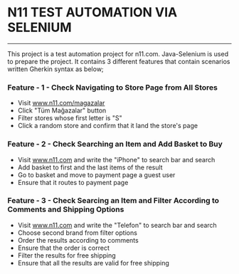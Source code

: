 # N11 TEST AUTOMATION VIA SELENIUM

---
This project is a test automation project for n11.com. Java-Selenium is used to prepare the project. It contains 3 different features that contain scenarios written Gherkin syntax as below; 

### Feature - 1 - Check Navigating to Store Page from All Stores

* Visit www.n11.com/magazalar
* Click "Tüm Mağazalar" button
* Filter stores whose first letter is "S"
* Click a random store and confirm that it land the store's page

### Feature - 2 - Check Searching an Item and Add Basket to Buy
* Visit www.n11.com and write the "iPhone" to search bar and search
* Add basket to first and the last items of the result
* Go to basket and move to payment page a guest user
* Ensure that it routes to payment page

### Feature - 3 - Check Searcing an Item and Filter According to Comments and Shipping Options
* Visit www.n11.com and write the "Telefon" to search bar and search
* Choose second brand from filter options
* Order the results according to comments
* Ensure that the order is correct
* Filter the results for free shipping
* Ensure that all the results are valid for free shipping

